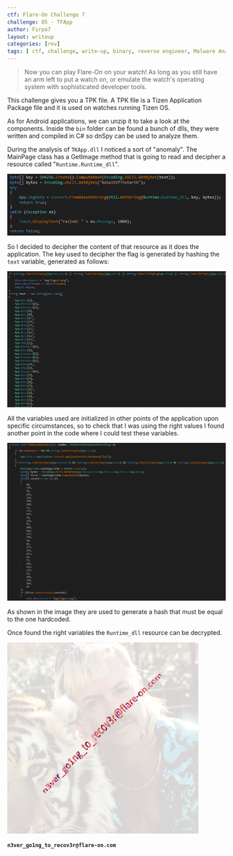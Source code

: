 ```yaml
---
ctf: Flare-On Challenge 7
challenge: 05 - TFApp
author: Firpo7
layout: writeup
categories: [rev]
tags: [ ctf, challenge, write-up, binary, reverse engineer, Malware Analysis]
---
```


>Now you can play Flare-On on your watch! As long as you still have an arm left to put a watch on, or emulate the watch's operating system with sophisticated developer tools.


This challenge gives you a TPK file. A TPK file is a Tizen Application Package file and it is used on watches running Tizen OS.

As for Android applications, we can unzip it to take a look at the components. Inside the `bin` folder can be found a bunch of dlls, they were written and compiled in C# so dnSpy can be used to analyze them.

During the analysis of `TKApp.dll` I noticed a sort of "anomaly". The MainPage class has a GetImage method that is going to read and decipher a resource called "`Runtime.Runtime_dll`".

![Strange Code](img/strange_code.png)

So I decided to decipher the content of that resource as it does the application. The key used to decipher the flag is generated by hashing the `text` variable, generated as follows:

![Strange Code](img/key_generation.png)

All the variables used are initialized in other points of the application upon specific circumstances, so to check that I was using the right values I found another point in the code where I could test these variables.

![Test Variables](img/test_variables.png)

As shown in the image they are used to generate a hash that must be equal to the one hardcoded.

Once found the right variables the `Runtime_dll` resource can be decrypted.

![Flag](img/Runtime.png)

**`n3ver_go1ng_to_recov3r@flare-on.com`**
